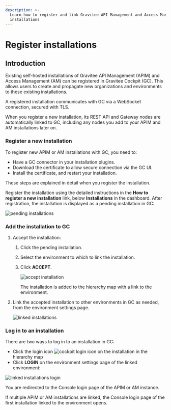 ```yaml
---
description: >-
  Learn how to register and link Gravitee API Management and Access Management
  installations
---
```


# Register installations

## Introduction

Existing self-hosted installations of Gravitee API Management (APIM) and Access Management (AM) can be registered in Gravitee Cockpit (GC). This allows users to create and propagate new organizations and environments to these existing installations.

A registered installation communicates with GC via a WebSocket connection, secured with TLS.

When you register a new installation, its REST API and Gateway nodes are automatically linked to GC, including any nodes you add to your APIM and AM installations later on.

### Register a new installation

To register new APIM or AM installations with GC, you need to:

* Have a GC connector in your installation plugins.
* Download the certificate to allow secure connection via the GC UI.
* Install the certificate, and restart your installation.

These steps are explained in detail when you register the installation.

Register the installation using the detailed instructions in the **How to register a new installation** link, below **Installations** in the dashboard. After registration, the installation is displayed as a pending installation in GC:

![pending installations](https://docs.gravitee.io/images/cockpit/pending-installations.png)

### Add the installation to GC

1. Accept the installation:
   1. Click the pending installation.
   2. Select the environment to which to link the installation.
   3.  Click **ACCEPT**.

       ![accept installation](https://docs.gravitee.io/images/cockpit/accept-installation.png)

       The installation is added to the hierarchy map with a link to the environment.
2.  Link the accepted installation to other environments in GC as needed, from the environment settings page.

    ![linked installations](https://docs.gravitee.io/images/cockpit/linked-installations.png)

### Log in to an installation

There are two ways to log in to an installation in GC:

* Click the login icon ![cockpit login icon](https://docs.gravitee.io/images/icons/cockpit-login-icon.png) on the installation in the hierarchy map
* Click **LOGIN** on the environment settings page of the linked environment:

![linked installations login](https://docs.gravitee.io/images/cockpit/linked-installations-login.png)

You are redirected to the Console login page of the APIM or AM instance.

If multiple APIM or AM installations are linked, the Console login page of the first installation linked to the environment opens.
